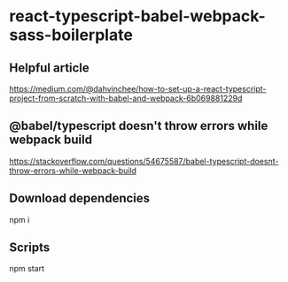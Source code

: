 # react-typescript-babel-webpack-sass-boilerplate

## Helpful article

https://medium.com/@dahvinchee/how-to-set-up-a-react-typescript-project-from-scratch-with-babel-and-webpack-6b069881229d

## @babel/typescript doesn't throw errors while webpack build

https://stackoverflow.com/questions/54675587/babel-typescript-doesnt-throw-errors-while-webpack-build

## Download dependencies

npm i

## Scripts

npm start
